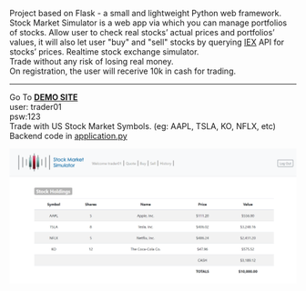 
Project based on Flask - a small and lightweight Python web framework.</br>
Stock Market Simulator is a web app via which you can manage portfolios of stocks. Allow user to check real stocks’ actual prices and portfolios’ values, it will also let user "buy" and "sell" stocks by querying <a href="https://iexcloud.io/">IEX</a> API for stocks’ prices.
Realtime stock exchange simulator. <br>
Trade without any risk of losing real money. </br>
On registration, the user will recerive 10k in cash for trading.</br><hr>
Go To <a href="https://stock-sim-app.herokuapp.com/"><strong>DEMO SITE</strong></a></br>
user: trader01 </br>
psw:123 </br>
Trade with US Stock Market Symbols. (eg: AAPL, TSLA, KO, NFLX, etc)
Backend code in <a href="application.py">application.py</a>

<a href="https://stock-sim-app.herokuapp.com/">
<img src="/static/screen_shot_stock-sim.png" width="900">
</a>
